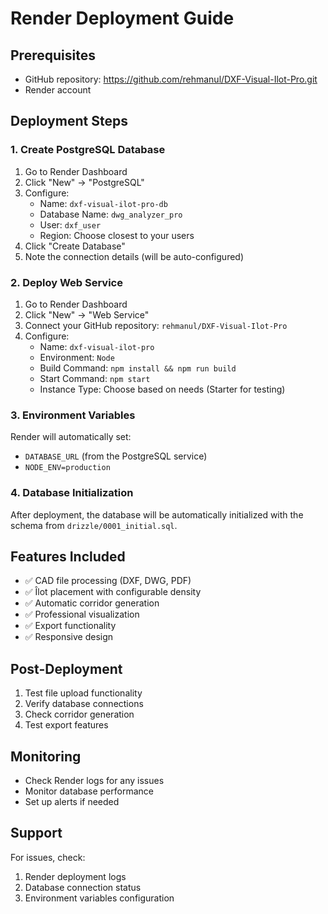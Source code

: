 # Render Deployment Guide

## Prerequisites
- GitHub repository: https://github.com/rehmanul/DXF-Visual-Ilot-Pro.git
- Render account

## Deployment Steps

### 1. Create PostgreSQL Database
1. Go to Render Dashboard
2. Click "New" → "PostgreSQL"
3. Configure:
   - Name: `dxf-visual-ilot-pro-db`
   - Database Name: `dwg_analyzer_pro`
   - User: `dxf_user`
   - Region: Choose closest to your users
4. Click "Create Database"
5. Note the connection details (will be auto-configured)

### 2. Deploy Web Service
1. Go to Render Dashboard
2. Click "New" → "Web Service"
3. Connect your GitHub repository: `rehmanul/DXF-Visual-Ilot-Pro`
4. Configure:
   - Name: `dxf-visual-ilot-pro`
   - Environment: `Node`
   - Build Command: `npm install && npm run build`
   - Start Command: `npm start`
   - Instance Type: Choose based on needs (Starter for testing)

### 3. Environment Variables
Render will automatically set:
- `DATABASE_URL` (from the PostgreSQL service)
- `NODE_ENV=production`

### 4. Database Initialization
After deployment, the database will be automatically initialized with the schema from `drizzle/0001_initial.sql`.

## Features Included
- ✅ CAD file processing (DXF, DWG, PDF)
- ✅ Îlot placement with configurable density
- ✅ Automatic corridor generation
- ✅ Professional visualization
- ✅ Export functionality
- ✅ Responsive design

## Post-Deployment
1. Test file upload functionality
2. Verify database connections
3. Check corridor generation
4. Test export features

## Monitoring
- Check Render logs for any issues
- Monitor database performance
- Set up alerts if needed

## Support
For issues, check:
1. Render deployment logs
2. Database connection status
3. Environment variables configuration